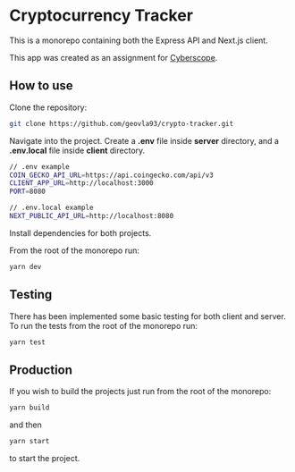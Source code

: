 # Cryptocurrency Tracker

This is a monorepo containing both the Express API and Next.js client.

This app was created as an assignment for [Cyberscope](https://www.cyberscope.io/).

## How to use

Clone the repository:

```bash
git clone https://github.com/geovla93/crypto-tracker.git
```

Navigate into the project. Create a **.env** file inside **server** directory, and a **.env.local** file inside **client** directory.

```bash
// .env example
COIN_GECKO_API_URL=https://api.coingecko.com/api/v3
CLIENT_APP_URL=http://localhost:3000
PORT=8080
```

```bash
// .env.local example
NEXT_PUBLIC_API_URL=http://localhost:8080
```

Install dependencies for both projects.

From the root of the monorepo run:

```bash
yarn dev
```

## Testing

There has been implemented some basic testing for both client and server.
To run the tests from the root of the monorepo run:

```bash
yarn test
```

## Production

If you wish to build the projects just run from the root of the monorepo:

```bash
yarn build
```

and then

```bash
yarn start
```

to start the project.

